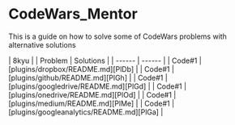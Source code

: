 # CodeWars_Mentor
This is a guide on how to solve some of CodeWars problems with alternative solutions

| 8kyu                |
| Problem | Solutions |
| ------ | ------ |
| Code#1 | [plugins/dropbox/README.md][PlDb] |
| Code#1 | [plugins/github/README.md][PlGh] |
| Code#1 | [plugins/googledrive/README.md][PlGd] |
| Code#1 | [plugins/onedrive/README.md][PlOd] |
| Code#1 | [plugins/medium/README.md][PlMe] |
| Code#1 | [plugins/googleanalytics/README.md][PlGa] |
